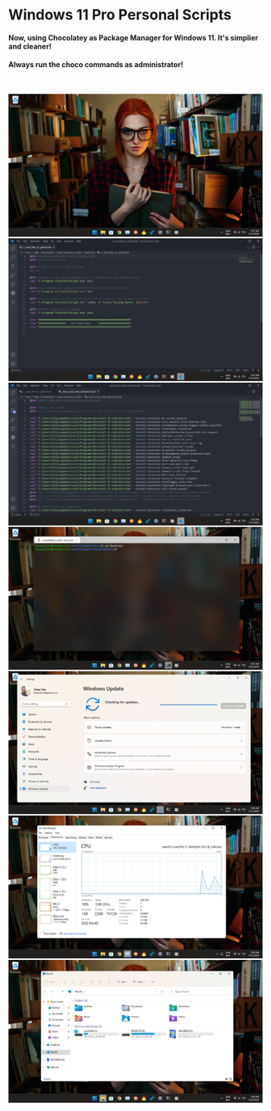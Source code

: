 # Windows 11 Pro Personal Scripts
#### Now, using Chocolatey as Package Manager for Windows 11. It's simplier and cleaner!
#### Always run the choco commands as administrator!

<br>

![](https://github.com/felipendc/vicyos_windows_scripts/blob/master/demo_pics/Screenshot%20(2).png)
![](https://github.com/felipendc/vicyos_windows_scripts/blob/master/demo_pics/Screenshot%20(6).png)
![](https://github.com/felipendc/vicyos_windows_scripts/blob/master/demo_pics/Screenshot%20(7).png)
![](https://github.com/felipendc/vicyos_windows_scripts/blob/master/demo_pics/Screenshot%20(1).png)
![](https://github.com/felipendc/vicyos_windows_scripts/blob/master/demo_pics/Screenshot%20(3).png)
![](https://github.com/felipendc/vicyos_windows_scripts/blob/master/demo_pics/Screenshot%20(4).png)
![](https://github.com/felipendc/vicyos_windows_scripts/blob/master/demo_pics/Screenshot%20(5).png)
